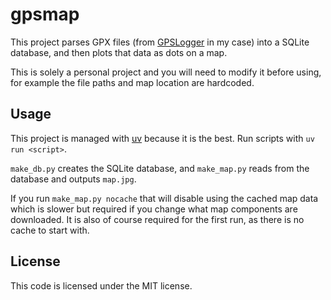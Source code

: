 # gpsmap

This project parses GPX files (from [GPSLogger](https://gpslogger.app/) in my case)
into a SQLite database, and then plots that data as dots on a map.

This is solely a personal project and you will need to modify it before using, for
example the file paths and map location are hardcoded.

## Usage

This project is managed with [uv](https://docs.astral.sh/uv/) because it is the best.
Run scripts with `uv run <script>`.

`make_db.py` creates the SQLite database, and `make_map.py` reads from the database and outputs `map.jpg`.

If you run `make_map.py nocache` that will disable using the cached map data which is slower but
required if you change what map components are downloaded. It is also of course required for the
first run, as there is no cache to start with.

## License

This code is licensed under the MIT license.
